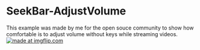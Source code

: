 # SeekBar-AdjustVolume
This example was made by me for the open souce community to show how comfortable is to adjust volume without keys  while streaming videos.
<a href="https://imgflip.com/gif/22gnod"><img src="https://i.imgflip.com/22gnod.gif" title="made at imgflip.com"/></a>
